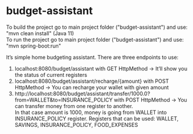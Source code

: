 # budget-assistant
To build the project go to main project folder ("budget-assistant") and use: "mvn clean install" (Java 11) </br>
To run the project go to main project folder ("budget-assistant") and use: "mvn spring-boot:run" </br>

It’s simple home budgeting assistant.
There are three endpoints to use:
  1. localhost:8080/budget/assistant with GET HttpMethod -> It’ll show you the status of current registers
  2. localhost:8080/budget/assistant/recharge/{amount} with POST HttpMethod -> You can recharge your wallet with given amount
  3. http://localhost:8080/budget/assistant/transfer/1000.0?from=WALLET&to=INSURANCE_POLICY with POST HttpMethod -> You can transfer money from one register to another. </br>
  In that case amount is 1000, money is going from WALLET into INSURANCE_POLICY register. 
  Registers that can be used: WALLET, SAVINGS, INSURANCE_POLICY, FOOD_EXPENSES
